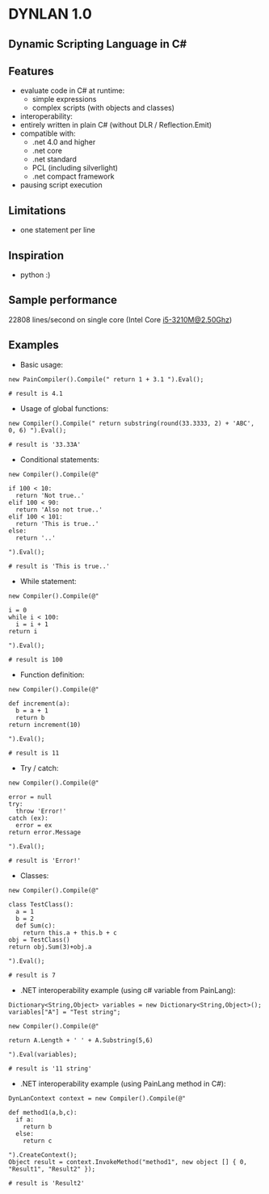 # DYNLAN 1.0
## Dynamic Scripting Language in C#

## Features
 + evaluate code in C# at runtime:
   + simple expressions 
   + complex scripts (with objects and classes)
 + interoperability:
 + entirely written in plain C# (without DLR / Reflection.Emit)
 + compatible with:
   + .net 4.0 and higher
   + .net core
   + .net standard
   + PCL (including silverlight)
   + .net compact framework
 + pausing script execution

## Limitations
 + one statement per line

## Inspiration
 + python :)

## Sample performance
 22808 lines/second on single core (Intel Core i5-3210M@2.50Ghz)

## Examples

 + Basic usage:
```
new PainCompiler().Compile(" return 1 + 3.1 ").Eval();

# result is 4.1
```
 + Usage of global functions:
```
new Compiler().Compile(" return substring(round(33.3333, 2) + 'ABC', 0, 6) ").Eval();

# result is '33.33A'
```
 + Conditional statements:
```
new Compiler().Compile(@"

if 100 < 10:
  return 'Not true..'
elif 100 < 90:
  return 'Also not true..'
elif 100 < 101:
  return 'This is true..'
else:
  return '..' 
  
").Eval();

# result is 'This is true..'
```
 + While statement:
```
new Compiler().Compile(@"

i = 0
while i < 100:
  i = i + 1
return i

").Eval();

# result is 100
```
 + Function definition:
```
new Compiler().Compile(@"

def increment(a): 
  b = a + 1 
  return b 
return increment(10)

").Eval();

# result is 11
```
 + Try / catch:
```
new Compiler().Compile(@"

error = null
try:
  throw 'Error!'
catch (ex):
  error = ex
return error.Message

").Eval();

# result is 'Error!'
```
 + Classes:
```
new Compiler().Compile(@"

class TestClass():
  a = 1
  b = 2
  def Sum(c):
    return this.a + this.b + c
obj = TestClass()
return obj.Sum(3)+obj.a

").Eval();

# result is 7
```
 + .NET interoperability example (using c# variable from PainLang):
```
Dictionary<String,Object> variables = new Dictionary<String,Object>();
variables["A"] = "Test string";

new Compiler().Compile(@"

return A.Length + ' ' + A.Substring(5,6) 

").Eval(variables);

# result is '11 string'
```
 + .NET interoperability example (using PainLang method in C#):
```
DynLanContext context = new Compiler().Compile(@"

def method1(a,b,c):
  if a:
    return b
  else:
    return c

").CreateContext();
Object result = context.InvokeMethod("method1", new object [] { 0, "Result1", "Result2" });

# result is 'Result2'
```
